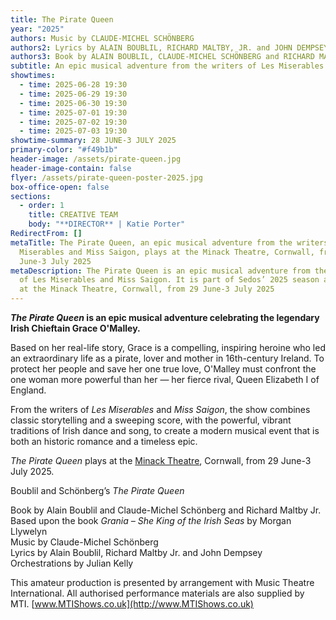 ```yaml
---
title: The Pirate Queen
year: "2025"
authors: Music by CLAUDE-MICHEL SCHÖNBERG
authors2: Lyrics by ALAIN BOUBLIL, RICHARD MALTBY, JR. and JOHN DEMPSEY
authors3: Book by ALAIN BOUBLIL, CLAUDE-MICHEL SCHÖNBERG and RICHARD MALTBY, JR.
subtitle: An epic musical adventure from the writers of Les Miserables and Miss Saigon
showtimes:
  - time: 2025-06-28 19:30
  - time: 2025-06-29 19:30
  - time: 2025-06-30 19:30
  - time: 2025-07-01 19:30
  - time: 2025-07-02 19:30
  - time: 2025-07-03 19:30
showtime-summary: 28 JUNE-3 JULY 2025
primary-color: "#f49b1b"
header-image: /assets/pirate-queen.jpg
header-image-contain: false
flyer: /assets/pirate-queen-poster-2025.jpg
box-office-open: false
sections:
  - order: 1
    title: CREATIVE TEAM
    body: "**DIRECTOR** | Katie Porter"
RedirectFrom: []
metaTitle: The Pirate Queen, an epic musical adventure from the writers of Les
  Miserables and Miss Saigon, plays at the Minack Theatre, Cornwall, from 29
  June-3 July 2025
metaDescription: The Pirate Queen is an epic musical adventure from the writers
  of Les Miserables and Miss Saigon. It is part of Sedos’ 2025 season and plays
  at the Minack Theatre, Cornwall, from 29 June-3 July 2025
---
```

***The Pirate Queen* is an epic musical adventure celebrating the legendary Irish Chieftain Grace O'Malley.** 

Based on her real-life story, Grace is a compelling, inspiring heroine who led an extraordinary life as a pirate, lover and mother in 16th-century Ireland. To protect her people and save her one true love, O'Malley must confront the one woman more powerful than her — her fierce rival, Queen Elizabeth I of England.

From the writers of *Les Miserables* and *Miss Saigon*, the show combines classic storytelling and a sweeping score, with the powerful, vibrant traditions of Irish dance and song, to create a modern musical event that is both an historic romance and a timeless epic.

*The Pirate Queen* plays at the [Minack Theatre](https://www.minack.com/), Cornwall, from 29 June-3 July 2025.

Boublil and Schönberg’s *The Pirate Queen*

Book by Alain Boublil and Claude-Michel Schönberg and Richard Maltby Jr.\
Based upon the book *Grania – She King of the Irish Seas* by Morgan Llywelyn\
Music by Claude-Michel Schönberg\
Lyrics by Alain Boublil, Richard Maltby Jr. and John Dempsey\
Orchestrations by Julian Kelly 

This amateur production is presented by arrangement with Music Theatre International. All authorised performance materials are also supplied by MTI. [www.MTIShows.co.uk](http://www.MTIShows.co.uk)